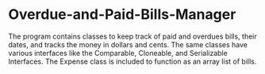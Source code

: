 # Overdue-and-Paid-Bills-Manager
The program contains classes to keep track of paid and overdues bills, their dates, and tracks the money in dollars and cents. The same classes have various interfaces like the Comparable, Cloneable, and Serializable Interfaces. The Expense class is included to function as an array list of bills.
